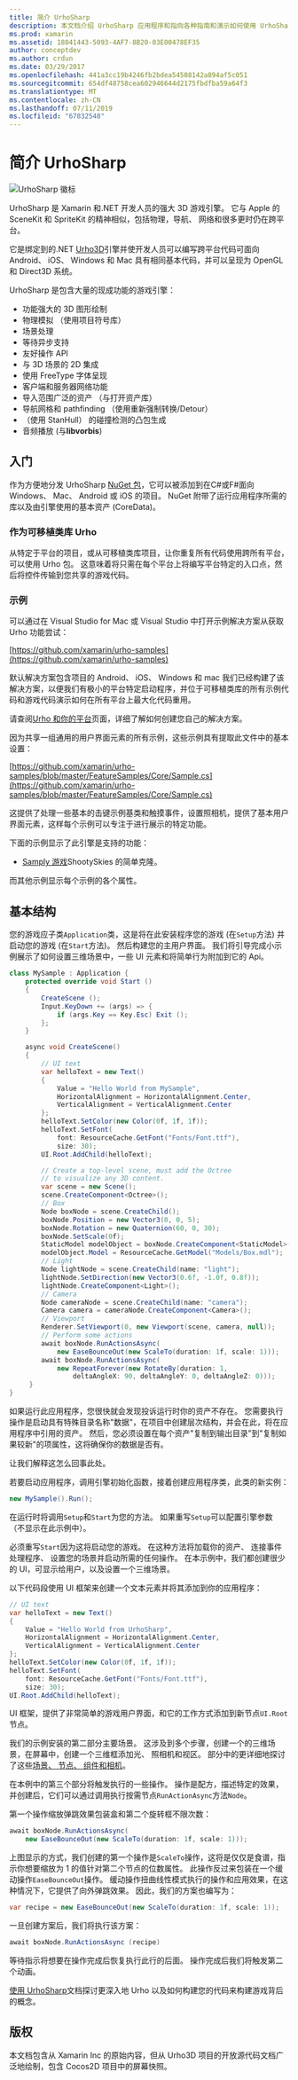 ```yaml
---
title: 简介 UrhoSharp
description: 本文档介绍 UrhoSharp 应用程序和指向各种指南和演示如何使用 UrhoSharp 示例应用程序的基本结构。
ms.prod: xamarin
ms.assetid: 18041443-5093-4AF7-8B20-03E00478EF35
author: conceptdev
ms.author: crdun
ms.date: 03/29/2017
ms.openlocfilehash: 441a3cc19b4246fb2bdea54508142a894af5c051
ms.sourcegitcommit: 654df48758cea602946644d2175fbdfba59a64f3
ms.translationtype: MT
ms.contentlocale: zh-CN
ms.lasthandoff: 07/11/2019
ms.locfileid: "67832548"
---
```

# <a name="introduction-to-urhosharp"></a>简介 UrhoSharp

![UrhoSharp 徽标](introduction-images/urhosharp-icon.png)

UrhoSharp 是 Xamarin 和.NET 开发人员的强大 3D 游戏引擎。  它与 Apple 的 SceneKit 和 SpriteKit 的精神相似，包括物理，导航、 网络和很多更时仍在跨平台。

它是绑定到的.NET [Urho3D](http://urho3d.github.io/)引擎并使开发人员可以编写跨平台代码可面向 Android、 iOS、 Windows 和 Mac 具有相同基本代码，并可以呈现为 OpenGL 和 Direct3D 系统。

UrhoSharp 是包含大量的现成功能的游戏引擎：

- 功能强大的 3D 图形绘制
- 物理模拟 （使用项目符号库）
- 场景处理
- 等待异步支持
- 友好操作 API
- 与 3D 场景的 2D 集成
- 使用 FreeType 字体呈现
- 客户端和服务器网络功能
- 导入范围广泛的资产 （与打开资产库）
- 导航网格和 pathfinding （使用重新强制转换/Detour）
- （使用 StanHull） 的碰撞检测的凸包生成
- 音频播放 (与**libvorbis**)

## <a name="get-started"></a>入门

作为方便地分发 UrhoSharp [NuGet 包](https://www.nuget.org/)，它可以被添加到在C#或F#面向 Windows、 Mac、 Android 或 iOS 的项目。  NuGet 附带了运行应用程序所需的库以及由引擎使用的基本资产 (CoreData)。

### <a name="urho-as-a-portable-class-library"></a>作为可移植类库 Urho

从特定于平台的项目，或从可移植类库项目，让你重复所有代码使用跨所有平台，可以使用 Urho 包。  这意味着将只需在每个平台上将编写平台特定的入口点，然后将控件传输到您共享的游戏代码。

### <a name="samples"></a>示例

可以通过在 Visual Studio for Mac 或 Visual Studio 中打开示例解决方案从获取 Urho 功能尝试：

[https://github.com/xamarin/urho-samples](https://github.com/xamarin/urho-samples)

默认解决方案包含项目的 Android、 iOS、 Windows 和 mac  我们已经构建了该解决方案，以便我们有极小的平台特定启动程序，并位于可移植类库的所有示例代码和游戏代码演示如何在所有平台上最大化代码重用。

请查阅[Urho 和你的平台](~/graphics-games/urhosharp/platform/index.md)页面，详细了解如何创建您自己的解决方案。

因为共享一组通用的用户界面元素的所有示例，这些示例具有提取此文件中的基本设置：

[https://github.com/xamarin/urho-samples/blob/master/FeatureSamples/Core/Sample.cs](https://github.com/xamarin/urho-samples/blob/master/FeatureSamples/Core/Sample.cs)

这提供了处理一些基本的击键示例基类和触摸事件，设置照相机，提供了基本用户界面元素，这样每个示例可以专注于进行展示的特定功能。

下面的示例显示了此引擎是支持的功能：

- [Samply 游戏](https://github.com/xamarin/urho-samples/tree/master/SamplyGame)ShootySkies 的简单克隆。

而其他示例显示每个示例的各个属性。

## <a name="basic-structure"></a>基本结构

您的游戏应子类`Application`类，这是将在此安装程序您的游戏 (在`Setup`方法) 并启动您的游戏 (在`Start`方法)。  然后构建您的主用户界面。  我们将引导完成小示例展示了如何设置三维场景中，一些 UI 元素和将简单行为附加到它的 Api。

```csharp
class MySample : Application {
    protected override void Start ()
    {
        CreateScene ();
        Input.KeyDown += (args) => {
            if (args.Key == Key.Esc) Exit ();
        };
    }

    async void CreateScene()
    {
        // UI text
        var helloText = new Text()
        {
            Value = "Hello World from MySample",
            HorizontalAlignment = HorizontalAlignment.Center,
            VerticalAlignment = VerticalAlignment.Center
        };
        helloText.SetColor(new Color(0f, 1f, 1f));
        helloText.SetFont(
            font: ResourceCache.GetFont("Fonts/Font.ttf"),
            size: 30);
        UI.Root.AddChild(helloText);

        // Create a top-level scene, must add the Octree
        // to visualize any 3D content.
        var scene = new Scene();
        scene.CreateComponent<Octree>();
        // Box
        Node boxNode = scene.CreateChild();
        boxNode.Position = new Vector3(0, 0, 5);
        boxNode.Rotation = new Quaternion(60, 0, 30);
        boxNode.SetScale(0f);
        StaticModel modelObject = boxNode.CreateComponent<StaticModel>();
        modelObject.Model = ResourceCache.GetModel("Models/Box.mdl");
        // Light
        Node lightNode = scene.CreateChild(name: "light");
        lightNode.SetDirection(new Vector3(0.6f, -1.0f, 0.8f));
        lightNode.CreateComponent<Light>();
        // Camera
        Node cameraNode = scene.CreateChild(name: "camera");
        Camera camera = cameraNode.CreateComponent<Camera>();
        // Viewport
        Renderer.SetViewport(0, new Viewport(scene, camera, null));
        // Perform some actions
        await boxNode.RunActionsAsync(
            new EaseBounceOut(new ScaleTo(duration: 1f, scale: 1)));
        await boxNode.RunActionsAsync(
            new RepeatForever(new RotateBy(duration: 1,
                deltaAngleX: 90, deltaAngleY: 0, deltaAngleZ: 0)));
     }
}
```

如果运行此应用程序，您很快就会发现投诉运行时你的资产不存在。  您需要执行操作是启动具有特殊目录名称"数据"，在项目中创建层次结构，并会在此，将在应用程序中引用的资产。  然后，您必须设置在每个资产"复制到输出目录"到"复制如果较新"的项属性，这将确保你的数据是否有。

让我们解释这怎么回事此处。

若要启动应用程序，调用引擎初始化函数，接着创建应用程序类，此类的新实例：

```csharp
new MySample().Run();
```

在运行时将调用`Setup`和`Start`为您的方法。  如果重写`Setup`可以配置引擎参数 （不显示在此示例中）。

必须重写`Start`因为这将启动您的游戏。  在这种方法将加载你的资产、 连接事件处理程序、 设置您的场景并启动所需的任何操作。  在本示例中，我们都创建很少的 UI，可显示给用户，以及设置一个三维场景。

以下代码段使用 UI 框架来创建一个文本元素并将其添加到你的应用程序：

```csharp
// UI text
var helloText = new Text()
{
    Value = "Hello World from UrhoSharp",
    HorizontalAlignment = HorizontalAlignment.Center,
    VerticalAlignment = VerticalAlignment.Center
};
helloText.SetColor(new Color(0f, 1f, 1f));
helloText.SetFont(
    font: ResourceCache.GetFont("Fonts/Font.ttf"),
    size: 30);
UI.Root.AddChild(helloText);
```

UI 框架，提供了非常简单的游戏用户界面，和它的工作方式添加到新节点`UI.Root`节点。

我们的示例安装的第二部分主要场景。  这涉及到多个步骤，创建一个的三维场景，在屏幕中，创建一个三维框添加光、 照相机和视区。  部分中的更详细地探讨了这些[场景、 节点、 组件和相机](~/graphics-games/urhosharp/using.md#scenenodescomponentsandcameras)。

在本例中的第三个部分将触发执行的一些操作。  操作是配方，描述特定的效果，并创建后，它们可以通过调用执行按需节点`RunActionAsync`方法`Node`。

第一个操作缩放弹跳效果包装盒和第二个旋转框不限次数：

```csharp
await boxNode.RunActionsAsync(
    new EaseBounceOut(new ScaleTo(duration: 1f, scale: 1)));
```

上图显示的方式，我们创建的第一个操作是`ScaleTo`操作，这将是仅仅是食谱，指示你想要缩放为 1 的值针对第二个节点的位数属性。  此操作反过来包装在一个缓动操作`EaseBounceOut`操作。  缓动操作扭曲线性模式执行的操作和应用效果，在这种情况下，它提供了向外弹跳效果。
因此，我们的方案也编写为：

```csharp
var recipe = new EaseBounceOut(new ScaleTo(duration: 1f, scale: 1));
```

一旦创建方案后，我们将执行该方案：

```csharp
await boxNode.RunActionsAsync (recipe)
```

等待指示将想要在操作完成后恢复执行此行的后面。  操作完成后我们将触发第二个动画。

[使用 UrhoSharp](~/graphics-games/urhosharp/using.md)文档探讨更深入地 Urho 以及如何构建您的代码来构建游戏背后的概念。

## <a name="copyrights"></a>版权

本文档包含从 Xamarin Inc 的原始内容，但从 Urho3D 项目的开放源代码文档广泛地绘制，包含 Cocos2D 项目中的屏幕快照。
